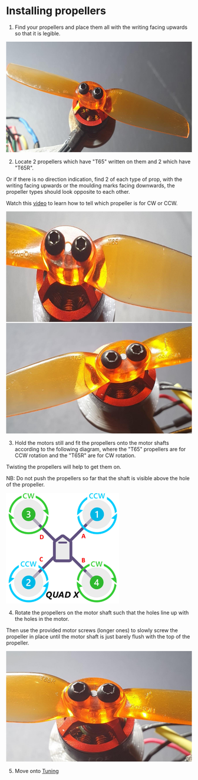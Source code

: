 # Installing propellers

1. Find your propellers and place them all with the writing facing upwards so that it is legible.

<img src="/./Images/Instructions/top.jpeg" height="300">

2. Locate 2 propellers which have "T65" written on them and 2 which have "T65R". 

Or if there is no direction indication, find 2 of each type of prop, with the writing facing upwards or the moulding marks facing downwards, the propeller types should look opposite to each other.

Watch this [video](https://www.youtube.com/watch?v=nc1QG_Njo7Y&t=238s&ab_channel=JoshuaBardwell) to learn how to tell which propeller is for CW or CCW.

<img src="/./Images/Instructions/t65.jpeg" height="300"> <img src="/./Images/Instructions/t65r.jpeg" height="300">

3. Hold the motors still and fit the propellers onto the motor shafts according to the following diagram, where the "T65" propellers are for CCW rotation and the "T65R" are for CW rotation.

Twisting the propellers will help to get them on. 

NB: Do not push the propellers so far that the shaft is visible above the hole of the propeller.

<img src="/./Images/Instructions/motororder.jpg" height="300">

4. Rotate the propellers on the motor shaft such that the holes line up with the holes in the motor.

Then use the provided motor screws (longer ones) to slowly screw the propeller in place until the motor shaft is just barely flush with the top of the propeller.

<img src="/./Images/Instructions/screw.jpeg" height="300"> 

5. Move onto [Tuning](./tune.md)
